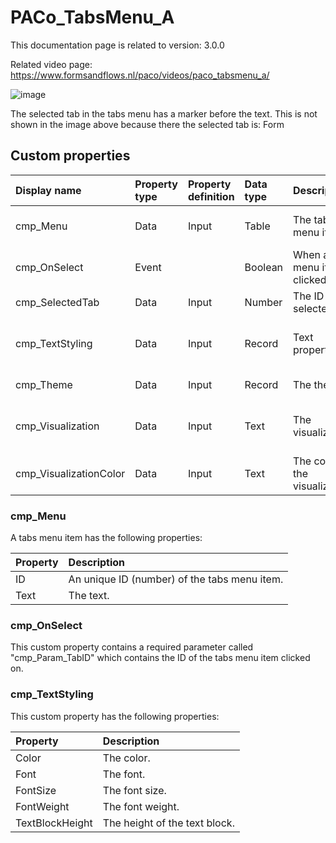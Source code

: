 # PACo_TabsMenu_A

This documentation page is related to version: 3.0.0

Related video page: https://www.formsandflows.nl/paco/videos/paco_tabsmenu_a/

![image](https://github.com/formsandflows/PACo/assets/35654198/2f72dddb-c030-42cd-b78e-2d1a1779b0dd)

The selected tab in the tabs menu has a marker before the text. This is not shown in the image above because there the selected tab is: Form

## Custom properties

| Display name | Property type | Property definition | Data type | Description | Memo
| :--- | :--- | :--- | :--- | :--- | :--- |
| cmp_Menu | Data | Input | Table | The tabs menu items. | See the documention about cmp_Menu below. |
| cmp_OnSelect | Event | | Boolean | When a tabs menu item is clicked on. | See the documention about cmp_OnSelect below. |
| cmp_SelectedTab | Data | Input | Number | The ID of the selected tab. | |
| cmp_TextStyling | Data | Input | Record | Text properties. | See the documention about cmp_TextStyling below. |
| cmp_Theme | Data | Input | Record | The theme. | See the documention on theming. |
| cmp_Visualization | Data | Input | Text | The visualization. | See the documention of PACo canvas component PACo_Visualization_A. |
| cmp_VisualizationColor | Data | Input | Text | The color of the visualization. | |

### cmp_Menu
A tabs menu item has the following properties:

| Property | Description |
| :--- | :--- |
| ID | An unique ID (number) of the tabs menu item. |
| Text | The text. |

### cmp_OnSelect
This custom property contains a required parameter called "cmp_Param_TabID" which contains the ID of the tabs menu item clicked on.

### cmp_TextStyling
This custom property has the following properties:

| Property | Description |
| :--- | :--- |
| Color | The color. |
| Font | The font. |
| FontSize | The font size. |
| FontWeight | The font weight. |
| TextBlockHeight | The height of the text block. |
